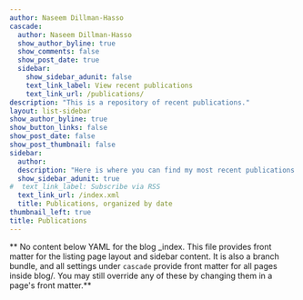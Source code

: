 ```yaml
---
author: Naseem Dillman-Hasso
cascade:
  author: Naseem Dillman-Hasso
  show_author_byline: true
  show_comments: false
  show_post_date: true
  sidebar:
    show_sidebar_adunit: false
    text_link_label: View recent publications
    text_link_url: /publications/
description: "This is a repository of recent publications."
layout: list-sidebar
show_author_byline: true
show_button_links: false
show_post_date: false
show_post_thumbnail: false
sidebar:
  author: 
  description: "Here is where you can find my most recent publications. \nMost publications should be available open source, or at least have an    open source link."
  show_sidebar_adunit: true
#  text_link_label: Subscribe via RSS
  text_link_url: /index.xml
  title: Publications, organized by date
thumbnail_left: true
title: Publications
---
```


** No content below YAML for the blog _index. This file provides front matter for the listing page layout and sidebar content. It is also a branch bundle, and all settings under `cascade` provide front matter for all pages inside blog/. You may still override any of these by changing them in a page's front matter.**
